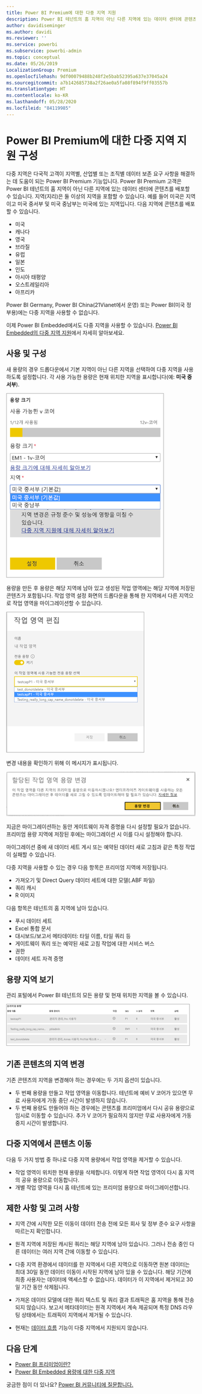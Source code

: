 ```yaml
---
title: Power BI Premium에 대한 다중 지역 지원
description: Power BI 테넌트의 홈 지역이 아닌 다른 지역에 있는 데이터 센터에 콘텐츠를 배포하는 방법을 알아봅니다.
author: davidiseminger
ms.author: davidi
ms.reviewer: ''
ms.service: powerbi
ms.subservice: powerbi-admin
ms.topic: conceptual
ms.date: 05/26/2019
LocalizationGroup: Premium
ms.openlocfilehash: 9df00079488b248f2e5bab52395a637e37045a24
ms.sourcegitcommit: a7b142685738a2f26ae0a5fa08f894f9ff03557b
ms.translationtype: HT
ms.contentlocale: ko-KR
ms.lasthandoff: 05/28/2020
ms.locfileid: "84119985"
---
```

# <a name="configure-multi-geo-support-for-power-bi-premium"></a>Power BI Premium에 대한 다중 지역 지원 구성

다중 지역은 다국적 고객이 지역별, 산업별 또는 조직별 데이터 보존 요구 사항을 해결하는 데 도움이 되는 Power BI Premium 기능입니다. Power BI Premium 고객은 Power BI 테넌트의 홈 지역이 아닌 다른 지역에 있는 데이터 센터에 콘텐츠를 배포할 수 있습니다. 지역(지리)은 둘 이상의 지역을 포함할 수 있습니다. 예를 들어 미국은 지역이고 미국 중서부 및 미국 중남부는 미국에 있는 지역입니다. 다음 지역에 콘텐츠를 배포할 수 있습니다.

- 미국
- 캐나다
- 영국
- 브라질
- 유럽
- 일본
- 인도
- 아시아 태평양
- 오스트레일리아
- 아프리카

Power BI Germany, Power BI China(21Vianet에서 운영) 또는 Power BI(미국 정부용)에는 다중 지역을 사용할 수 없습니다.

이제 Power BI Embedded에서도 다중 지역을 사용할 수 있습니다. [Power BI Embedded의 다중 지역 지원](../developer/embedded/embedded-multi-geo.md)에서 자세히 알아보세요.

## <a name="enable-and-configure"></a>사용 및 구성

새 용량의 경우 드롭다운에서 기본 지역이 아닌 다른 지역을 선택하여 다중 지역을 사용하도록 설정합니다.  각 사용 가능한 용량은 현재 위치한 지역을 표시합니다(예: **미국 중서부**).

![용량 크기: 지역을 선택합니다. Power BI 다중 지역](media/service-admin-premium-multi-geo/power-bi-multi-geo-capacity-size.png)

용량을 만든 후 용량은 해당 지역에 남아 있고 생성된 작업 영역에는 해당 지역에 저장된 콘텐츠가 포함됩니다. 작업 영역 설정 화면의 드롭다운을 통해 한 지역에서 다른 지역으로 작업 영역을 마이그레이션할 수 있습니다.

![작업 영역 편집: 사용 가능한 용량을 선택합니다. Power BI 다중 지역](media/service-admin-premium-multi-geo/power-bi-multi-geo-edit-workspace.png)

변경 내용을 확인하기 위해 이 메시지가 표시됩니다.

![할당된 작업 영역 변경 확인](media/service-admin-premium-multi-geo/power-bi-multi-geo-change-assigned-workspace-capacity.png)

지금은 마이그레이션하는 동안 게이트웨이 자격 증명을 다시 설정할 필요가 없습니다.  프리미엄 용량 지역에 저장된 후에는 마이그레이션 시 이를 다시 설정해야 합니다.

마이그레이션 중에 새 데이터 세트 게시 또는 예약된 데이터 새로 고침과 같은 특정 작업이 실패할 수 있습니다.  

다중 지역을 사용할 수 있는 경우 다음 항목은 프리미엄 지역에 저장됩니다.

- 가져오기 및 Direct Query 데이터 세트에 대한 모델(.ABF 파일)
- 쿼리 캐시
- R 이미지

다음 항목은 테넌트의 홈 지역에 남아 있습니다.

- 푸시 데이터 세트
- Excel 통합 문서
- 대시보드/보고서 메타데이터: 타일 이름, 타일 쿼리 등
- 게이트웨이 쿼리 또는 예약된 새로 고침 작업에 대한 서비스 버스
- 권한
- 데이터 세트 자격 증명



## <a name="view-capacity-regions"></a>용량 지역 보기

관리 포털에서 Power BI 테넌트의 모든 용량 및 현재 위치한 지역을 볼 수 있습니다.

![프리미엄 용량 보기](media/service-admin-premium-multi-geo/power-bi-multi-geo-premium-capacities.png) 

## <a name="change-the-region-for-existing-content"></a>기존 콘텐츠의 지역 변경

기존 콘텐츠의 지역을 변경해야 하는 경우에는 두 가지 옵션이 있습니다.

- 두 번째 용량을 만들고 작업 영역을 이동합니다. 테넌트에 예비 V 코어가 있으면 무료 사용자에게 가동 중단 시간이 발생하지 않습니다.
- 두 번째 용량도 만들어야 하는 경우에는 콘텐츠를 프리미엄에서 다시 공유 용량으로 임시로 이동할 수 있습니다. 추가 V 코어가 필요하지 않지만 무료 사용자에게 가동 중지 시간이 발생합니다.

## <a name="move-content-out-of-multi-geo"></a>다중 지역에서 콘텐츠 이동  

다음 두 가지 방법 중 하나로 다중 지역 용량에서 작업 영역을 제거할 수 있습니다.

- 작업 영역이 위치한 현재 용량을 삭제합니다.  이렇게 하면 작업 영역이 다시 홈 지역의 공유 용량으로 이동합니다.
- 개별 작업 영역을 다시 홈 테넌트에 있는 프리미엄 용량으로 마이그레이션합니다.

## <a name="limitations-and-considerations"></a>제한 사항 및 고려 사항

- 지역 간에 시작한 모든 이동이 데이터 전송 전에 모든 회사 및 정부 준수 요구 사항을 따르는지 확인합니다.
- 원격 지역에 저장된 캐시된 쿼리는 해당 지역에 남아 있습니다. 그러나 전송 중인 다른 데이터는 여러 지역 간에 이동할 수 있습니다.
- 다중 지역 환경에서 데이터를 한 지역에서 다른 지역으로 이동하면 원본 데이터는 최대 30일 동안 데이터 이동이 시작된 지역에 남아 있을 수 있습니다. 해당 기간에 최종 사용자는 데이터에 액세스할 수 없습니다. 데이터가 이 지역에서 제거되고 30일 기간 동안 삭제됩니다.
- 가져온 데이터 모델에 대한 쿼리 텍스트 및 쿼리 결과 트래픽은 홈 지역을 통해 전송되지 않습니다. 보고서 메타데이터는 원격 지역에서 계속 제공되며 특정 DNS 라우팅 상태에서는 트래픽이 지역에서 제거될 수 있습니다. 

- 현재는 [데이터 흐름](../transform-model/service-dataflows-overview.md) 기능이 다중 지역에서 지원되지 않습니다.

## <a name="next-steps"></a>다음 단계

- [Power BI 프리미엄이란?](service-premium-what-is.md)
- [Power BI Embedded 용량에 대한 다중 지역](../developer/embedded/embedded-multi-geo.md)

궁금한 점이 더 있나요? [Power BI 커뮤니티에 질문합니다.](https://community.powerbi.com/)

